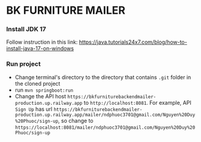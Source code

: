 # BK FURNITURE MAILER
### Install JDK 17
Follow instruction in this link: https://java.tutorials24x7.com/blog/how-to-install-java-17-on-windows
### Run project
  - Change terminal's directory to the directory that contains ```.git``` folder in the cloned project 
  - run ```mvn springboot:run```
  - Change the API host ```https://bkfurniturebackendmailer-production.up.railway.app```  to ```http://localhost:8081```. For example, API ```Sign Up``` has url  ```https://bkfurniturebackendmailer-production.up.railway.app/mailer/ndphuoc3701@gmail.com/Nguyen%20Duy%20Phuoc/sign-up```, so change to ```https://localhost:8081/mailer/ndphuoc3701@gmail.com/Nguyen%20Duy%20Phuoc/sign-up```

